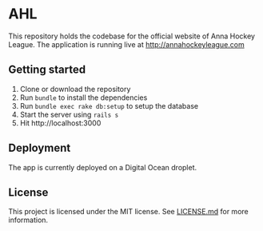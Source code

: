 # AHL
This repository holds the codebase for the official website of Anna Hockey League. The application is running live at http://annahockeyleague.com

## Getting started

1. Clone or download the repository
2. Run `bundle` to install the dependencies
3. Run `bundle exec rake db:setup` to setup the database
4. Start the server using `rails s`
5. Hit http://localhost:3000

## Deployment

The app is currently deployed on a Digital Ocean droplet.

## License

This project is licensed under the MIT license. See [LICENSE.md](LICENSE.md) for more information.
